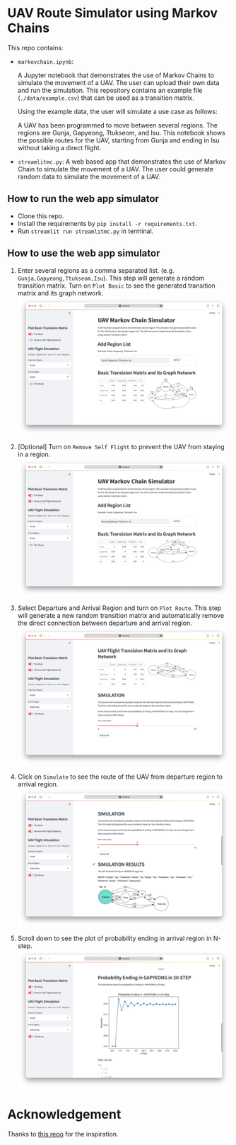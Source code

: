 # UAV Route Simulator using Markov Chains

This repo contains:
- `markovchain.ipynb`: 

   A Jupyter notebook that demonstrates the use of Markov Chains to simulate the movement of a UAV.
   The user can upload their own data and run the simulation.
   This repository contains an example file (`./data/example.csv`) that can be used as a transition matrix.

   Using the example data, the user will simulate a use case as follows:

   A UAV has been programmed to move between several regions. The regions are Gunja, Gapyeong, Ttukseom, and Isu.
   This notebook shows the possible routes for the UAV, starting from Gunja and ending in Isu without taking a direct flight.

- `streamlitmc.py`: 
   A web based app that demonstrates the use of Markov Chain to simulate the movement of a UAV.
   The user could generate random data to simulate the movement of a UAV.

## How to run the web app simulator
- Clone this repo.
- Install the requirements by `pip install -r requirements.txt`.
- Run `streamlit run streamlitmc.py` in terminal.

## How to use the web app simulator

1. Enter several regions as a comma separated list. (e.g. `Gunja,Gapyeong,Ttukseom,Isu`). This step will generate a random transition matrix. 
Turn on `Plot Basic` to see the generated transition matrix and its graph network. 
![ss01](./asset/ss01.png)

2. [Optional] Turn on `Remove Self Flight` to prevent the UAV from staying in a region.
![ss02](./asset/ss02.png)

3. Select Departure and Arrival Region and turn on `Plot Route`. This step will
generate a new random transition matrix and 
automatically remove the direct connection between departure and arrival region.
![ss03](./asset/ss03.png)

4. Click on `Simulate` to see the route of the UAV from departure region to arrival region.
![ss04](./asset/ss04.png)

5. Scroll down to see the plot of probability ending
in arrival region in N-step.
![ss05](./asset/ss05.png)

# Acknowledgement

Thanks to [this repo](https://github.com/ad17171717/YouTube-Tutorials/blob/main/Statistics%20with%20Python/An_Intro_to_Markov_chains_with_Python!.ipynb) for the inspiration.
